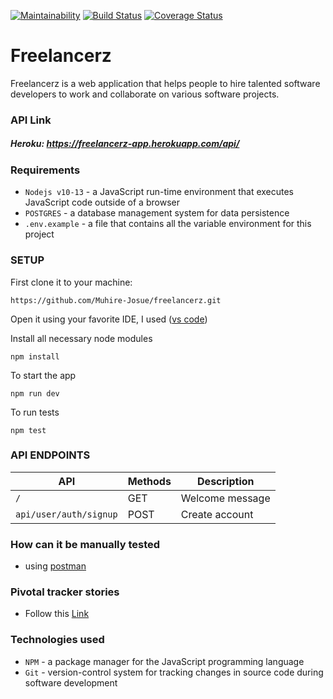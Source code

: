[![Maintainability](https://api.codeclimate.com/v1/badges/696b28a46a4d9ba447e7/maintainability)](https://codeclimate.com/github/Muhire-Josue/freelancerz/maintainability) [![Build Status](https://travis-ci.org/Muhire-Josue/freelancerz.svg?branch=develop)](https://travis-ci.org/Muhire-Josue/freelancerz) [![Coverage Status](https://coveralls.io/repos/github/Muhire-Josue/freelancerz/badge.svg?branch=develop)](https://coveralls.io/github/Muhire-Josue/freelancerz?branch=develop)

# Freelancerz
Freelancerz is a web application that helps people to hire talented software developers to work and collaborate on various software projects. 


### API Link
##### Heroku:  https://freelancerz-app.herokuapp.com/api/

### Requirements
- `Nodejs v10-13` - a JavaScript run-time environment that executes JavaScript code outside of a browser
- `POSTGRES` - a database management system for data persistence
- `.env.example` - a file that contains all the variable environment for this project

### SETUP
First clone it to your machine: 

```
https://github.com/Muhire-Josue/freelancerz.git
```

Open it using your favorite IDE,
I used ([vs code](https://code.visualstudio.com/download))

Install all necessary node modules
```
npm install
```
To start the app
```
npm run dev
```
To run tests
```
npm test
```
### API ENDPOINTS
| API | Methods  | Description  |
| ------- | --- | --- |
| `/` | GET | Welcome message |
| `api/user/auth/signup` | POST | Create account |
### How can it be manually tested
- using [postman](https://www.getpostman.com/downloads/)
### Pivotal tracker stories
- Follow this [Link](https://www.pivotaltracker.com/n/projects/2429064)

### Technologies used

- `NPM` - a package manager for the JavaScript programming language
- `Git` - version-control system for tracking changes in source code during software development
